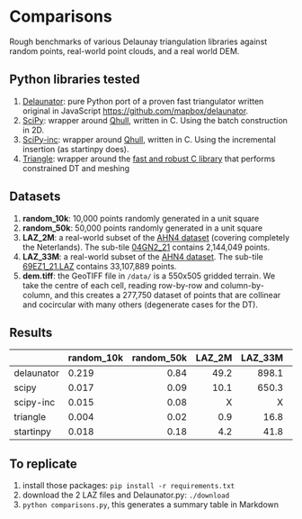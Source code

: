 # Comparisons

Rough benchmarks of various Delaunay triangulation libraries against random points, real-world point clouds, and a real world DEM.

## Python libraries tested

  1. [Delaunator](https://github.com/HakanSeven12/Delaunator-Python): pure Python port of a proven fast triangulator written original in JavaScript <https://github.com/mapbox/delaunator>.
  2. [SciPy](https://docs.scipy.org/doc/scipy/reference/generated/scipy.spatial.Delaunay.html): wrapper around [Qhull](http://qhull.org/), written in C. Using the batch construction in 2D.
  3. [SciPy-inc](https://docs.scipy.org/doc/scipy/reference/generated/scipy.spatial.Delaunay.html): wrapper around [Qhull](http://qhull.org/), written in C. Using the incremental insertion (as startinpy does).
  4. [Triangle](https://pypi.org/project/triangle/): wrapper around the [fast and robust C library](https://www.cs.cmu.edu/~quake/triangle.html) that performs constrained DT and meshing

## Datasets

  1. __random_10k__: 10,000 points randomly generated in a unit square
  2. __random_50k__: 50,000 points randomly generated in a unit square
  3. __LAZ_2M__: a real-world subset of the [AHN4 dataset](https://www.ahn.nl/) (covering completely the Neterlands). The sub-tile [04GN2_21](https://geotiles.citg.tudelft.nl/AHN4_T/04GN2_21.LAZ) contains 2,144,049 points.
  4. __LAZ_33M__: a real-world subset of the [AHN4 dataset](https://www.ahn.nl/). The sub-tile [69EZ1_21.LAZ](https://geotiles.citg.tudelft.nl/AHN4_T/69EZ1_21.LAZ) contains 33,107,889 points.
  5. __dem.tiff__: the GeoTIFF file in `/data/` is a 550x505 gridded terrain. We take the centre of each cell, reading row-by-row and column-by-column, and this creates a 277,750 dataset of points that are collinear and cocircular with many others (degenerate cases for the DT).

## Results

|            |random_10k|random_50k|LAZ_2M|LAZ_33M|dem.tiff|
|:-----------|----------|---------:|-----:|------:|-------:|
| delaunator |   0.219  |    0.84  | 49.2 | 898.1 |   3.55 |
| scipy      |   0.017  |    0.09  | 10.1 | 650.3 |   1.79 |
| scipy-inc  |   0.015  |    0.08  |    X |     X |      X |
| triangle   |   0.004  |    0.02  |  0.9 |  16.8 |   0.19 |
| startinpy  |   0.018  |    0.18  |  4.2 |  41.8 |   0.46 |

## To replicate

  1. install those packages: `pip install -r requirements.txt`
  2. download the 2 LAZ files and Delaunator.py: `./download`
  3. `python comparisons.py`, this generates a summary table in Markdown
